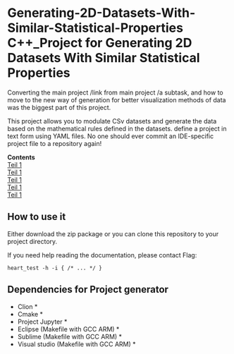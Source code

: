 <a id="top"></a>
# Generating-2D-Datasets-With-Similar-Statistical-Properties C++_Project for Generating 2D Datasets With Similar Statistical Properties 


Converting the main project /link from main project /a subtask, and how to move to the new way of generation for better visualization methods of data was the biggest part of this project. 

This project allows you to modulate CSv datasets and generate the data based on the mathematical rules defined in the datasets. define a project in text form using YAML files. No one should ever commit an IDE-specific project file to a repository again!


**Contents**<br>
[Teil 1 ](#tags)<br>
[Teil 1 ](#tag-aliases)<br>
[Teil 1 ](#bdd-style-test-cases)<br>
[Teil 1 ](#type-parametrised-test-cases)<br>
[Teil 1 ](#signature-based-parametrised-test-cases)<br>



## How to use it

Either download the zip package or you can clone this repository to your project directory.

If you need help reading the documentation, please contact Flag: 

    heart_test -h -i { /* ... */ }


## Dependencies for Project generator

* Clion *
* Cmake *
* Project Jupyter *
* Eclipse (Makefile with GCC ARM) *
* Sublime (Makefile with GCC ARM) *
* Visual studio (Makefile with GCC ARM) *
